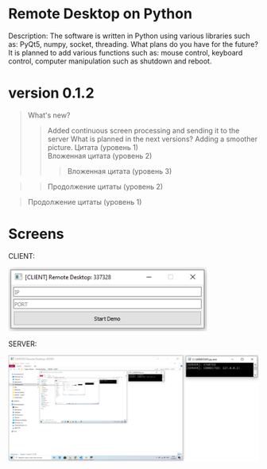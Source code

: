 # Remote Desktop on Python
Description: The software is written in Python using various libraries such as: PyQt5, numpy, socket, threading.
What plans do you have for the future? 
It is planned to add various functions such as: mouse control, keyboard control, computer manipulation such as shutdown and reboot.
# version 0.1.2
> What's new?
>> Added continuous screen processing and sending it to the server
> What is planned in the next versions? 
>> Adding a smoother picture.
> Цитата (уровень 1)    
> > Вложенная цитата (уровень 2)    
> > > Вложенная цитата (уровень 3)    

> > Продолжение цитаты (уровень 2)    

> Продолжение цитаты (уровень 1)    
# Screens
CLIENT:

![CLIENT](Screenshots/client.png)

SERVER:

![SERVER](Screenshots/server.png)
